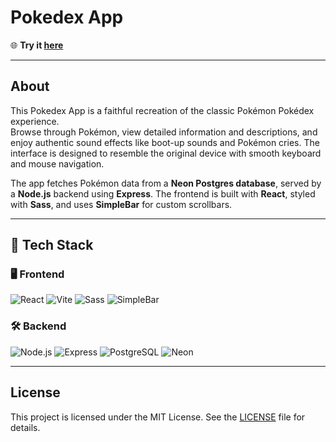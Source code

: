 # Pokedex App

🌐 **Try it [here](https://main.djuo9j7s2awlb.amplifyapp.com/)**

---

## About

This Pokedex App is a faithful recreation of the classic Pokémon Pokédex experience.  
Browse through Pokémon, view detailed information and descriptions, and enjoy authentic sound effects like boot-up sounds and Pokémon cries. The interface is designed to resemble the original device with smooth keyboard and mouse navigation.

The app fetches Pokémon data from a **Neon Postgres database**, served by a **Node.js** backend using **Express**. The frontend is built with **React**, styled with **Sass**, and uses **SimpleBar** for custom scrollbars.

---

## 🔧 Tech Stack

### 🖥️ Frontend

![React](https://img.shields.io/badge/React-20232A?style=for-the-badge&logo=react&logoColor=61DAFB) ![Vite](https://img.shields.io/badge/Vite-646CFF?style=for-the-badge&logo=vite&logoColor=white) ![Sass](https://img.shields.io/badge/Sass-CC6699?style=for-the-badge&logo=sass&logoColor=white) ![SimpleBar](https://img.shields.io/badge/SimpleBar-333333?style=for-the-badge&logo=code&logoColor=white)

### 🛠️ Backend

![Node.js](https://img.shields.io/badge/Node.js-339933?style=for-the-badge&logo=nodedotjs&logoColor=white) ![Express](https://img.shields.io/badge/Express-000000?style=for-the-badge&logo=express&logoColor=white) ![PostgreSQL](https://img.shields.io/badge/PostgreSQL-4169E1?style=for-the-badge&logo=postgresql&logoColor=white) ![Neon](https://img.shields.io/badge/Neon-1E1E2E?style=for-the-badge&logo=data:image/svg+xml;base64,PHN2ZyBmaWxsPSIjMDBGQ0ZGIiB2aWV3Qm94PSIwIDAgNjAgNjAiIHhtbG5zPSJodHRwOi8vd3d3LnczLm9yZy8yMDAwL3N2ZyI+PHBhdGggZD0iTTMwIDYwYy0xNi42IDAtMzAtMTMuNC0zMC0zMFMxMy40IDAgMzAgMHMzMCAxMy40IDMwIDMwLTEzLjQgMzAtMzAgMzB6bTAtNTZjLTE0LjQgMC0yNiAxMS42LTI2IDI2czExLjYgMjYgMjYgMjYgMjYtMTEuNiAyNi0yNi0xMS42LTI2LTI2LTI2eiIvPjwvc3ZnPg==&logoColor=white)

---

## License

This project is licensed under the MIT License. See the [LICENSE](LICENSE) file for details.
